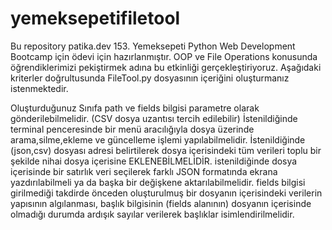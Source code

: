 # yemeksepetifiletool
Bu repository patika.dev 153. Yemeksepeti Python Web Development Bootcamp için ödevi için hazırlanmıştır.
OOP ve File Operations konusunda öğrendiklerimizi pekiştirmek adına bu etkinliği gerçekleştiriyoruz. Aşağıdaki kriterler doğrultusunda FileTool.py dosyasının içeriğini oluşturmanız istenmektedir.

Oluşturduğunuz Sınıfa path ve fields bilgisi parametre olarak gönderilebilmelidir. (CSV dosya uzantısı tercih edilebilir)
İstenildiğinde terminal penceresinde bir menü aracılığıyla dosya üzerinde arama,silme,ekleme ve güncelleme işlemi yapılabilmelidir.
İstenildiğinde (json,csv) dosyası adresi belirtilerek dosya içerisindeki tüm verileri toplu bir şekilde nihai dosya içerisine EKLENEBİLMELİDİR.
istenildiğinde dosya içerisinde bir satırlık veri seçilerek farklı JSON formatında ekrana yazdırılabilmeli ya da başka bir değişkene aktarılabilmelidir.
fields bilgisi girilmediği takdirde önceden oluşturulmuş bir dosyanın içerisindeki verilerin yapısının algılanması, başlık bilgisinin (fields alanının) dosyanın içerisinde olmadığı durumda ardışık sayılar verilerek başlıklar isimlendirilmelidir.
